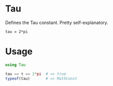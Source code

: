 # Tau

Defines the Tau constant. Pretty self-explanatory.

```
tau = 2*pi
```

# Usage

```julia
using Tau

tau == τ == 2*pi  # => true
typeof(tau)       # => MathConst
```

